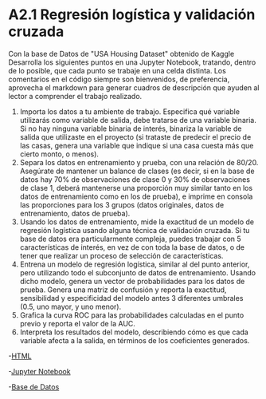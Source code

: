 # A2.1 Regresión logística y validación cruzada
Con la base de Datos de "USA Housing Dataset" obtenido de Kaggle
Desarrolla los siguientes puntos en una Jupyter Notebook, tratando, dentro de lo posible, que
cada punto se trabaje en una celda distinta. Los comentarios en el código siempre son
bienvenidos, de preferencia, aprovecha el markdown para generar cuadros de descripción que
ayuden al lector a comprender el trabajo realizado.
1. Importa los datos a tu ambiente de trabajo. Especifica qué variable utilizarás como
variable de salida, debe tratarse de una variable binaria. Si no hay ninguna variable
binaria de interés, binariza la variable de salida que utilizaste en el proyecto (si trataste
de predecir el precio de las casas, genera una variable que indique si una casa cuesta
más que cierto monto, o menos).
2. Separa los datos en entrenamiento y prueba, con una relación de 80/20. Asegúrate de
mantener un balance de clases (es decir, si en la base de datos hay 70% de
observaciones de clase 0 y 30% de observaciones de clase 1, deberá mantenerse una
proporción muy similar tanto en los datos de entrenamiento como en los de prueba), e
imprime en consola las proporciones para los 3 grupos (datos originales, datos de
entrenamiento, datos de prueba).
3. Usando los datos de entrenamiento, mide la exactitud de un modelo de regresión logística
usando alguna técnica de validación cruzada. Si tu base de datos era particularmente
compleja, puedes trabajar con 5 características de interés, en vez de con toda la base de
datos, o de tener que realizar un proceso de selección de características.
4. Entrena un modelo de regresión logística, similar al del punto anterior, pero utilizando
todo el subconjunto de datos de entrenamiento. Usando dicho modelo, genera un vector
de probabilidades para los datos de prueba. Genera una matriz de confusión y reporta la
exactitud, sensibilidad y especificidad del modelo antes 3 diferentes umbrales (0.5, uno
mayor, y uno menor).
5. Grafica la curva ROC para las probabilidades calculadas en el punto previo y reporta el
valor de la AUC.
6. Interpreta los resultados del modelo, describiendo cómo es que cada variable afecta a la
salida, en términos de los coeficientes generados.

-[HTML](./A2_1-598557.html)

-[Jupyter Notebook](./A2_1-598557.ipynb)

-[Base de Datos](./USA%20Housing%20Dataset.csv)
